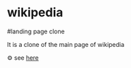 # wikipedia
#landing page clone

It is a clone of the main page of wikipedia

⚙️ see [here](https://johnrodriguezm.github.io/wikipedia_clone_full/)
